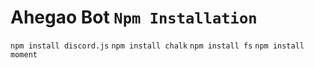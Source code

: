 # Ahegao Bot `Npm Installation`

`npm install discord.js`
`npm install chalk`
`npm install fs`
`npm install moment`
